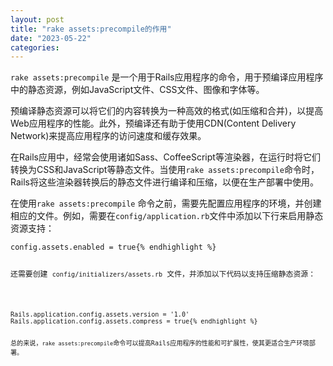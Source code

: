 ```yaml
---
layout: post
title: "rake assets:precompile的作用"
date: "2023-05-22"
categories: 
---
```

<p><code>rake assets:precompile</code> 是一个用于Rails应用程序的命令，用于预编译应用程序中的静态资源，例如JavaScript文件、CSS文件、图像和字体等。</p>

<p>预编译静态资源可以将它们的内容转换为一种高效的格式(如压缩和合并)，以提高Web应用程序的性能。此外，预编译还有助于使用CDN(Content Delivery Network)来提高应用程序的访问速度和缓存效果。</p>

<p>在Rails应用中，经常会使用诸如Sass、CoffeeScript等渲染器，在运行时将它们转换为CSS和JavaScript等静态文件。当使用<code>rake assets:precompile</code>命令时，Rails将这些渲染器转换后的静态文件进行编译和压缩，以便在生产部署中使用。</p>

<p>在使用<code>rake assets:precompile</code> 命令之前，需要先配置应用程序的环境，并创建相应的文件。例如，需要在<code>config/application.rb</code>文件中添加以下行来启用静态资源支持：</p>

<pre>
<code>config.assets.enabled = true{% endhighlight %}

<p>还需要创建 <code>config/initializers/assets.rb</code> 文件，并添加以下代码以支持压缩静态资源：</p>

<pre>
<code>Rails.application.config.assets.version = &#39;1.0&#39;
Rails.application.config.assets.compress = true{% endhighlight %}

<p>总的来说，<code>rake assets:precompile</code>命令可以提高Rails应用程序的性能和可扩展性，使其更适合生产环境部署。</p>

